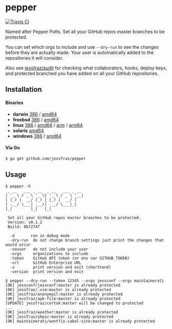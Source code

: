 # pepper

[![Travis CI](https://travis-ci.org/jessfraz/pepper.svg?branch=master)](https://travis-ci.org/jessfraz/pepper)

Named after Pepper Potts. Set all your GitHub repos master branches to be
protected.

You can set which orgs to include and use `--dry-run` to see the
changes before they are actually made. Your user is automatically added to the
repositories it will consider.

Also see [jessfraz/audit](https://github.com/jessfraz/audit) for checking what
collaborators, hooks, deploy keys, and protected branched you have added on
all your GitHub repositories.

## Installation

#### Binaries

- **darwin** [386](https://github.com/jessfraz/pepper/releases/download/v0.1.2/pepper-darwin-386) / [amd64](https://github.com/jessfraz/pepper/releases/download/v0.1.2/pepper-darwin-amd64)
- **freebsd** [386](https://github.com/jessfraz/pepper/releases/download/v0.1.2/pepper-freebsd-386) / [amd64](https://github.com/jessfraz/pepper/releases/download/v0.1.2/pepper-freebsd-amd64)
- **linux** [386](https://github.com/jessfraz/pepper/releases/download/v0.1.2/pepper-linux-386) / [amd64](https://github.com/jessfraz/pepper/releases/download/v0.1.2/pepper-linux-amd64) / [arm](https://github.com/jessfraz/pepper/releases/download/v0.1.2/pepper-linux-arm) / [arm64](https://github.com/jessfraz/pepper/releases/download/v0.1.2/pepper-linux-arm64)
- **solaris** [amd64](https://github.com/jessfraz/pepper/releases/download/v0.1.2/pepper-solaris-amd64)
- **windows** [386](https://github.com/jessfraz/pepper/releases/download/v0.1.2/pepper-windows-386) / [amd64](https://github.com/jessfraz/pepper/releases/download/v0.1.2/pepper-windows-amd64)

#### Via Go

```bash
$ go get github.com/jessfraz/pepper
```

## Usage

```console
$ pepper -h
 _ __   ___ _ __  _ __   ___ _ __
| '_ \ / _ \ '_ \| '_ \ / _ \ '__|
| |_) |  __/ |_) | |_) |  __/ |
| .__/ \___| .__/| .__/ \___|_|
|_|        |_|   |_|

 Set all your GitHub repos master branches to be protected.
 Version: v0.1.2
 Build: 8b7274f

  -d       run in debug mode
  -dry-run  do not change branch settings just print the changes that would occur
  -nouser   do not include your user
  -orgs     organizations to include
  -token    GitHub API token (or env var GITHUB_TOKEN)
  -url      GitHub Enterprise URL
  -v        print version and exit (shorthand)
  -version  print version and exit
```

```console
$ pepper --dry-run --token 12345 --orgs jessconf --orgs maintainerati
[OK] jessconf/jessconf:master is already protected
[OK] jessfraz/.vim:master is already protected
[OK] jessfraz/anonymail:master is already protected
[OK] jessfraz/apk-file:master is already protected
[UPDATE] jessfraz/certok:master will be changed to protected
...
[OK] jessfraz/weather:master is already protected
[OK] jessfraz/ykpiv:master is already protected
[OK] maintainerati/wontfix-cabal-site:master is already protected
```
